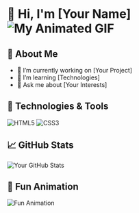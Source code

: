 # 👋 Hi, I'm [Your Name] ![My Animated GIF](https://link-to-your-animated-gif.gif)

## 🌟 About Me
- 🔭 I’m currently working on [Your Project]
- 🌱 I’m learning [Technologies]
- 💬 Ask me about [Your Interests]

## 🚀 Technologies & Tools
![HTML5](https://img.shields.io/badge/HTML5-%23E34F26.svg?style=flat&logo=html5&logoColor=white)
![CSS3](https://img.shields.io/badge/CSS3-%231572B6.svg?style=flat&logo=css3&logoColor=white)

## 📈 GitHub Stats
![Your GitHub Stats](https://github-readme-stats.vercel.app/api?username=yourusername&show_icons=true&theme=radical)

## 🎉 Fun Animation
![Fun Animation](https://link-to-another-animated-gif.gif)
